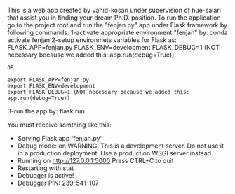 This is a web app created by vahid-kosari under supervision of hue-salari that assist you in finding your dream Ph.D. position.
To run the application go to the project root and run the "fenjan.py" app under Flask framework by following commands:
1-activate appropriate environment "fenjan" by: conda activate fenjan
2-setup environmets variables for Flask as:
    FLASK_APP=fenjan.py
    FLASK_ENV=development
    FLASK_DEBUG=1 (NOT necessary because we added this:     app.run(debug=True))

    OR

    export FLASK_APP=fenjan.py
    export FLASK_ENV=development
    export FLASK_DEBUG=1 (NOT necessary because we added this:     app.run(debug=True))
3-run the app by: flask run

You must receive somthing like this:
* Serving Flask app 'fenjan.py'
* Debug mode: on
WARNING: This is a development server. Do not use it in a production deployment. Use a production WSGI server instead.
* Running on http://127.0.0.1:5000
Press CTRL+C to quit
* Restarting with stat
* Debugger is active!
* Debugger PIN: 239-541-107

